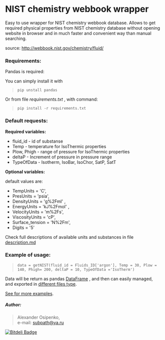 # NIST chemistry webbook wrapper
Easy to use wrapper for NIST chemistry webbook database. Allows to get required physical properties from NIST chemistry database without opening website in browser and in much faster and convenient way than manual searching.  

source: http://webbook.nist.gov/chemistry/fluid/

### Requirements:
Pandas is required:

You can simply install it with
> ` pip unstall pandas `

Or from file *requirements.txt* , with command:
> ` pip install -r requirements.txt `

### Default requests:

**Required variables:**

- fluid_id - id of substanse 
- Temp - temperature for IsoThermic properties
- Plow, Phigh - range of pressure for IsoThermic properties
- deltaP - Increment of pressure in pressure range
- TypeOfData - Isotherm, IsoBar, IsoChor, SatP, SatT

**Optional variables:**

default values are: 
- TempUnits = 'C', 
- PresUnits = 'psia',
- DensityUnits = 'g%2Fml' , 
- EnergyUnits = 'kJ%2Fmol' , 
- VelocityUnits = 'm%2Fs', 
- ViscosityUnits = 'cP',
- Surface_tension = 'N%2Fm', 
- Digits = '5'

Check full descriptions of available units and substances in file [description.md](https://github.com/subpath/NIST_chemistry_webbook_wrapper/blob/master/description.md)


### Example of usage:

>  `data = getNIST(fluid_id = Fluids_ID['argon'], Temp = 30, Plow = 140, Phigh= 200, deltaP = 10, TypeOfData ='IsoTherm')`




Data will be return as pandas [DataFrame](http://pandas.pydata.org/pandas-docs/stable/generated/pandas.DataFrame.html) , and then can easily managed, and exported in [different files type](http://pandas.pydata.org/pandas-docs/stable/io.html).


[See for more examples](https://github.com/subpath/NIST_chemistry_webbook_wrapper/tree/master/examples).


##### Author:                                                                                                                                               
> Alexander Osipenko,     
> e-mail: subpath@ya.ru



[![Bitdeli Badge](https://d2weczhvl823v0.cloudfront.net/subpath/nist_chemistry_webbook_wrapper/trend.png)](https://bitdeli.com/free "Bitdeli Badge")

